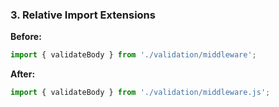 ### 3. Relative Import Extensions

**Before:**

```javascript
import { validateBody } from './validation/middleware';
```

**After:**

```javascript
import { validateBody } from './validation/middleware.js';
```
